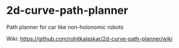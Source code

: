# 2d-curve-path-planner
Path planner for car like non-holonomic robots

Wiki: https://github.com/rohitkalaskar/2d-curve-path-planner/wiki
